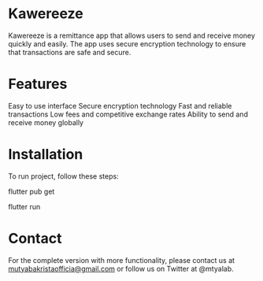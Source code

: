 # Kawereeze 
Kawereeze is a remittance app that allows users to send and receive money quickly and easily. The app uses secure encryption technology to ensure that transactions are safe and secure.

# Features
Easy to use interface
Secure encryption technology
Fast and reliable transactions
Low fees and competitive exchange rates
Ability to send and receive money globally

# Installation
To run project, follow these steps:

flutter pub get

flutter run



# Contact
For the complete version with more functionality, please contact us at mutyabakristaofficia@gmail.com or follow us on Twitter at @mtyalab.
